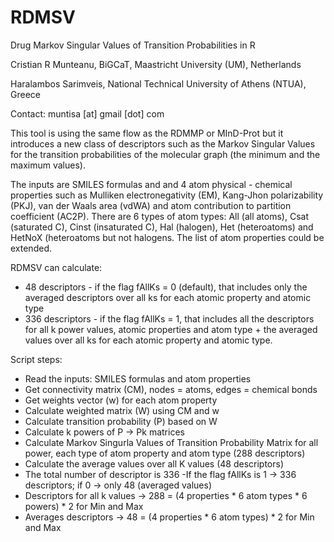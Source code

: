 RDMSV
=====

Drug Markov Singular Values of Transition Probabilities in R

Cristian R Munteanu, BiGCaT, Maastricht University (UM), Netherlands

Haralambos Sarimveis, National Technical University of Athens (NTUA), Greece 

Contact: muntisa [at] gmail [dot] com

This tool is using the same flow as the RDMMP or MInD-Prot but it introduces a new class of descriptors such as the Markov Singular Values for the transition probabilities of the molecular graph (the minimum and the maximum values).

The inputs are SMILES formulas and and 4 atom physical - chemical properties such as Mulliken electronegativity (EM), Kang-Jhon polarizability (PKJ), van der Waals area (vdWA) and atom contribution to partition coefficient (AC2P). There are 6 types of atom types: All (all atoms), Csat (saturated C), Cinst (insaturated C), Hal (halogen), Het (heteroatoms) and HetNoX (heteroatoms but not halogens. The list of atom properties could be extended.

RDMSV can calculate:
- 48 descriptors - if the flag fAllKs = 0 (default), that includes only the averaged descriptors over all ks for each atomic property and atomic type 
- 336 descriptors - if the flag fAllKs = 1, that includes all the descriptors for all k power values, atomic properties and atom type + the averaged values over all ks for each atomic property and atomic type.


Script steps:
- Read the inputs: SMILES formulas and atom properties
- Get connectivity matrix (CM), nodes = atoms, edges = chemical bonds
- Get weights vector (w) for each atom property
- Calculate weighted matrix (W) using CM and w
- Calculate transition probability (P) based on W
- Calculate k powers of P -> Pk matrices
- Calculate Markov Singurla Values of Transition Probability Matrix for all power, each type of atom property and atom type (288 descriptors)
- Calculate the average values over all K values (48 descriptors)
- The total number of descriptor is 336
 -If the flag fAllKs is 1 -> 336 descriptors; if 0 -> only 48 (averaged values)
- Descriptors for all k values -> 288 = (4 properties * 6 atom types * 6 powers) * 2 for Min and Max
- Averages descriptors         -> 48  = (4 properties * 6 atom types) * 2 for Min and Max
